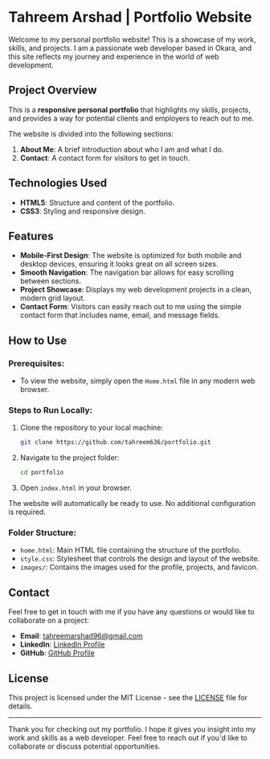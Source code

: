 # Tahreem Arshad | Portfolio Website

Welcome to my personal portfolio website! This is a showcase of my work, skills, and projects. I am a passionate web developer based in Okara, and this site reflects my journey and experience in the world of web development.

## Project Overview

This is a **responsive personal portfolio** that highlights my skills, projects, and provides a way for potential clients and employers to reach out to me.

The website is divided into the following sections:
1. **About Me**: A brief introduction about who I am and what I do.
2. **Contact**: A contact form for visitors to get in touch.

## Technologies Used

- **HTML5**: Structure and content of the portfolio.
- **CSS3**: Styling and responsive design.

## Features

- **Mobile-First Design**: The website is optimized for both mobile and desktop devices, ensuring it looks great on all screen sizes.
- **Smooth Navigation**: The navigation bar allows for easy scrolling between sections.
- **Project Showcase**: Displays my web development projects in a clean, modern grid layout.
- **Contact Form**: Visitors can easily reach out to me using the simple contact form that includes name, email, and message fields.

## How to Use

### Prerequisites:
- To view the website, simply open the `Home.html` file in any modern web browser.
  
### Steps to Run Locally:
1. Clone the repository to your local machine:
    ```bash
    git clone https://github.com/tahreem636/portfolio.git
    ```
2. Navigate to the project folder:
    ```bash
    cd portfolio
    ```
3. Open `index.html` in your browser.

The website will automatically be ready to use. No additional configuration is required.

### Folder Structure:
- `home.html`: Main HTML file containing the structure of the portfolio.
- `style.css`: Stylesheet that controls the design and layout of the website.
- `images/`: Contains the images used for the profile, projects, and favicon.

## Contact

Feel free to get in touch with me if you have any questions or would like to collaborate on a project:

- **Email**: tahreemarshad96@gmail.com
- **LinkedIn**: [LinkedIn Profile](https://www.linkedin.com/in/tahreem-arshad-9b274933a/)
- **GitHub**: [GitHub Profile]([https://github.com/yourusername](https://github.com/tahreem636/portfolio))

## License

This project is licensed under the MIT License - see the [LICENSE](LICENSE) file for details.

---

Thank you for checking out my portfolio. I hope it gives you insight into my work and skills as a web developer. Feel free to reach out if you'd like to collaborate or discuss potential opportunities.
